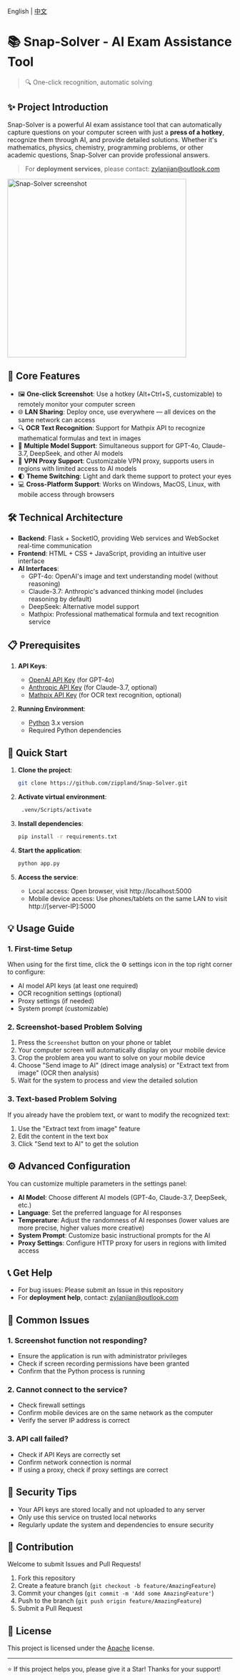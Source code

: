 English | [中文](README.md)

# 📚 Snap-Solver - AI Exam Assistance Tool

> 🔍 One-click recognition, automatic solving

## ✨ Project Introduction

Snap-Solver is a powerful AI exam assistance tool that can automatically capture questions on your computer screen with just a **press of a hotkey**, recognize them through AI, and provide detailed solutions. Whether it's mathematics, physics, chemistry, programming problems, or other academic questions, Snap-Solver can provide professional answers.

> For **deployment services**, please contact: [zylanjian@outlook.com](mailto:zylanjian@outlook.com)

<img src="pic.jpg" alt="Snap-Solver screenshot" width="400" />

## 🌟 Core Features

- 🖼️ **One-click Screenshot**: Use a hotkey (Alt+Ctrl+S, customizable) to remotely monitor your computer screen
- 🌐 **LAN Sharing**: Deploy once, use everywhere — all devices on the same network can access
- 🔍 **OCR Text Recognition**: Support for Mathpix API to recognize mathematical formulas and text in images
- 🧠 **Multiple Model Support**: Simultaneous support for GPT-4o, Claude-3.7, DeepSeek, and other AI models
- 🔐 **VPN Proxy Support**: Customizable VPN proxy, supports users in regions with limited access to AI models
- 🌓 **Theme Switching**: Light and dark theme support to protect your eyes
- 💻 **Cross-Platform Support**: Works on Windows, MacOS, Linux, with mobile access through browsers

## 🛠️ Technical Architecture

- **Backend**: Flask + SocketIO, providing Web services and WebSocket real-time communication
- **Frontend**: HTML + CSS + JavaScript, providing an intuitive user interface
- **AI Interfaces**:
  - GPT-4o: OpenAI's image and text understanding model (without reasoning)
  - Claude-3.7: Anthropic's advanced thinking model (includes reasoning by default)
  - DeepSeek: Alternative model support
  - Mathpix: Professional mathematical formula and text recognition service

## 📋 Prerequisites

1. **API Keys**: 
   - [OpenAI API Key](https://openai.com) (for GPT-4o)
   - [Anthropic API Key](https://anthropic.com) (for Claude-3.7, optional)
   - [Mathpix API Key](https://mathpix.com) (for OCR text recognition, optional)

2. **Running Environment**:
   - [Python](https://www.python.org/downloads/) 3.x version
   - Required Python dependencies

## 🚀 Quick Start

1. **Clone the project**:
   ```bash
   git clone https://github.com/zippland/Snap-Solver.git
   ```

2. **Activate virtual environment**:
   ```bash
    .venv/Scripts/activate
   ```

3. **Install dependencies**:
   ```bash
   pip install -r requirements.txt
   ```

4. **Start the application**:
   ```bash
   python app.py
   ```

5. **Access the service**:
   - Local access: Open browser, visit http://localhost:5000
   - Mobile device access: Use phones/tablets on the same LAN to visit http://[server-IP]:5000

## 💡 Usage Guide

### 1. First-time Setup

When using for the first time, click the ⚙️ settings icon in the top right corner to configure:
- AI model API keys (at least one required)
- OCR recognition settings (optional)
- Proxy settings (if needed)
- System prompt (customizable)

### 2. Screenshot-based Problem Solving

1. Press the `Screenshot` button on your phone or tablet
2. Your computer screen will automatically display on your mobile device
3. Crop the problem area you want to solve on your mobile device
4. Choose "Send image to AI" (direct image analysis) or "Extract text from image" (OCR then analysis)
5. Wait for the system to process and view the detailed solution

### 3. Text-based Problem Solving

If you already have the problem text, or want to modify the recognized text:
1. Use the "Extract text from image" feature
2. Edit the content in the text box
3. Click "Send text to AI" to get the solution

## ⚙️ Advanced Configuration

You can customize multiple parameters in the settings panel:

- **AI Model**: Choose different AI models (GPT-4o, Claude-3.7, DeepSeek, etc.)
- **Language**: Set the preferred language for AI responses
- **Temperature**: Adjust the randomness of AI responses (lower values are more precise, higher values more creative)
- **System Prompt**: Customize basic instructional prompts for the AI
- **Proxy Settings**: Configure HTTP proxy for users in regions with limited access

## 📞 Get Help

- For bug issues: Please submit an Issue in this repository
- For **deployment help**, contact: [zylanjian@outlook.com](mailto:zylanjian@outlook.com)

## 🔧 Common Issues

### 1. Screenshot function not responding?
- Ensure the application is run with administrator privileges
- Check if screen recording permissions have been granted
- Confirm that the Python process is running

### 2. Cannot connect to the service?
- Check firewall settings
- Confirm mobile devices are on the same network as the computer
- Verify the server IP address is correct

### 3. API call failed?
- Check if API Keys are correctly set
- Confirm network connection is normal
- If using a proxy, check if proxy settings are correct

## 🔐 Security Tips

- Your API keys are stored locally and not uploaded to any server
- Only use this service on trusted local networks
- Regularly update the system and dependencies to ensure security

## 🤝 Contribution

Welcome to submit Issues and Pull Requests!

1. Fork this repository
2. Create a feature branch (`git checkout -b feature/AmazingFeature`)
3. Commit your changes (`git commit -m 'Add some AmazingFeature'`)
4. Push to the branch (`git push origin feature/AmazingFeature`)
5. Submit a Pull Request

## 📜 License

This project is licensed under the [Apache](LICENSE) license.

---

⭐ If this project helps you, please give it a Star! Thanks for your support! 